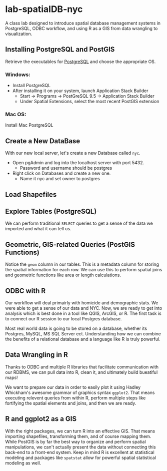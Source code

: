 # lab-spatialDB-nyc
A class lab designed to introduce spatial database management systems in PostgreSQL, ODBC workflow, and using R as a GIS from data wrangling to visualization.

## Installing PostgreSQL and PostGIS
Retrieve the executables for [PostgreSQL](http://www.enterprisedb.com/products-services-training/pgdownload) and choose the appropriate OS.
### Windows:
* Install PostgreSQL
* After installing it on your system, launch Application Stack Builder
  * Start -> Programs -> PostGreSQL 9.5 -> Application Stack Builder
  * Under Spatial Extensions, select the most recent PostGIS extension

### Mac OS:

Install Mac PostgreSQL

## Create a New DataBase
With our new local server, let's create a new Database called `nyc`.
* Open pgAdmin and log into the localhost server with port 5432.
  * Password and username should be postgres
* Right click on Databases and create a new one.
  * Name it nyc and set owner to postgres

## Load Shapefiles


## Explore Tables (PostgreSQL)
We can perform traditional `SELECT` queries to get a sense of the data we imported and what it can tell us.

## Geometric, GIS-related Queries (PostGIS Functions)
Notice the `geom` column in our tables.  This is a metadata column for storing the spatial information for each row.  We can use this to perform spatial joins and geometric functions like area or length calculations.

## ODBC with R
Our workflow will deal primairly with homicide and demographic stats.  We were able to get a sense of our data and NYC.  Now, we are ready to get into analysis which is best done in a tool like QGIS, ArcGIS, or R.  The first task is to connect our R session to our local Postgres database.

Most real world data is going to be stored on a database, whether its Postgres, MySQL, MS SQL Server ect.  Understanding how we can combine the benefits of a relational database and a language like R is truly powerful.

## Data Wrangling in R 
Thanks to ODBC and multiple R libraries that facilitate communication with our RDBMS, we can pull data into R, clean it, and ultimately build bueatiful maps!

We want to prepare our data in order to easily plot it using Hadley Whickham's awesome grammar of graphics syntax `ggplot2`.  That means executing relevent queries from within R, perform multiple steps like fortifying the spatial elements and joins, and then we are ready.

## R and ggplot2 as a GIS
With the right packages, we can turn R into an effective GIS.  That means importing shapefiles, transforming them, and of course mapping them.  While PostGIS is by far the best way to organize and perform spatial manipulations, we can't actually present the data without connecting this back-end to a front-end system.  Keep in mind R is excellent at statistical modeling and packages like `spatstat` allow for powerful spatial statistical modeling as well. 
